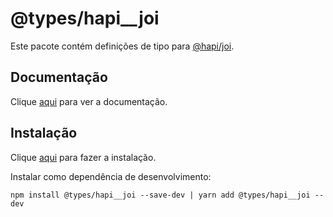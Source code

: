 # @types/hapi__joi

Este pacote contém definições de tipo para [@hapi/joi](joi.md).

## Documentação

Clique [aqui](https://github.com/DefinitelyTyped/DefinitelyTyped) para ver a documentação.

## Instalação

Clique [aqui](https://www.npmjs.com/package/@types/hapi__joi) para fazer a instalação.

Instalar como dependência de desenvolvimento:

```
npm install @types/hapi__joi --save-dev | yarn add @types/hapi__joi --dev
```